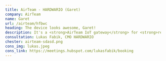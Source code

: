 ```yaml
---
title: AirTeam - HARDWARIO (Garet)
company: AirTeam
name: Garet
url: /airteam/hfbwc
heading: The device looks awesome, Garet!
description: It's a <strong>AirTeam IoT gateway</strong> for <strong>remote monitoring of heat pumps and boilers</strong> and other IoT innovations.<br/><br/>Interested?
consultation: Lukas Fabik, CMO HARDWARIO
chester: airteam-sdasd.png
cons_img: lukas.jpeg
cons_link: https://meetings.hubspot.com/lukasfabik/booking
---
```


